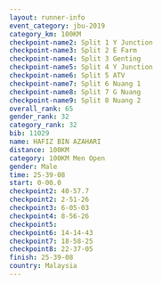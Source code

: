 ```yaml
---
layout: runner-info 
event_category: jbu-2019 
category_km: 100KM 
checkpoint-name2: Split 1 Y Junction  
checkpoint-name3: Split 2 E Farm  
checkpoint-name4: Split 3 Genting  
checkpoint-name5: Split 4 Y Junction 
checkpoint-name6: Split 5 ATV 
checkpoint-name7: Split 6 Nuang 1 
checkpoint-name8: Split 7 G Nuang 
checkpoint-name9: Split 8 Nuang 2 
overall_rank: 65
gender_rank: 32
category_rank: 32
bib: 11029
name: HAFIZ BIN AZAHARI
distance: 100KM
category: 100KM Men Open
gender: Male
time: 25-39-08
start: 0-00.0
checkpoint2: 40-57.7
checkpoint2: 2-51-26
checkpoint3: 6-05-03
checkpoint4: 8-56-26
checkpoint5: 
checkpoint6: 14-14-43
checkpoint7: 18-58-25
checkpoint8: 22-37-05
finish: 25-39-08
country: Malaysia
---
```

